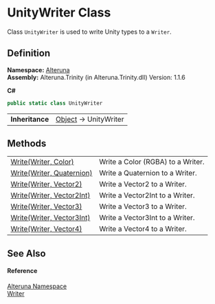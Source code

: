 # UnityWriter Class


Class `UnityWriter` is used to write Unity types to a `Writer`.



## Definition
**Namespace:** <a href="N_Alteruna">Alteruna</a>  
**Assembly:** Alteruna.Trinity (in Alteruna.Trinity.dll) Version: 1.1.6

**C#**
``` C#
public static class UnityWriter
```

<table><tr><td><strong>Inheritance</strong></td><td><a href="https://learn.microsoft.com/dotnet/api/system.object" target="_blank" rel="noopener noreferrer">Object</a>  →  UnityWriter</td></tr>
</table>



## Methods
<table>
<tr>
<td><a href="M_Alteruna_UnityWriter_Write">Write(Writer, Color)</a></td>
<td>Write a Color (RGBA) to a Writer.</td></tr>
<tr>
<td><a href="M_Alteruna_UnityWriter_Write_1">Write(Writer, Quaternion)</a></td>
<td>Write a Quaternion to a Writer.</td></tr>
<tr>
<td><a href="M_Alteruna_UnityWriter_Write_2">Write(Writer, Vector2)</a></td>
<td>Write a Vector2 to a Writer.</td></tr>
<tr>
<td><a href="M_Alteruna_UnityWriter_Write_3">Write(Writer, Vector2Int)</a></td>
<td>Write a Vector2Int to a Writer.</td></tr>
<tr>
<td><a href="M_Alteruna_UnityWriter_Write_4">Write(Writer, Vector3)</a></td>
<td>Write a Vector3 to a Writer.</td></tr>
<tr>
<td><a href="M_Alteruna_UnityWriter_Write_5">Write(Writer, Vector3Int)</a></td>
<td>Write a Vector3Int to a Writer.</td></tr>
<tr>
<td><a href="M_Alteruna_UnityWriter_Write_6">Write(Writer, Vector4)</a></td>
<td>Write a Vector4 to a Writer.</td></tr>
</table>

## See Also


#### Reference
<a href="N_Alteruna">Alteruna Namespace</a>  
<a href="T_Alteruna_Writer">Writer</a>  

